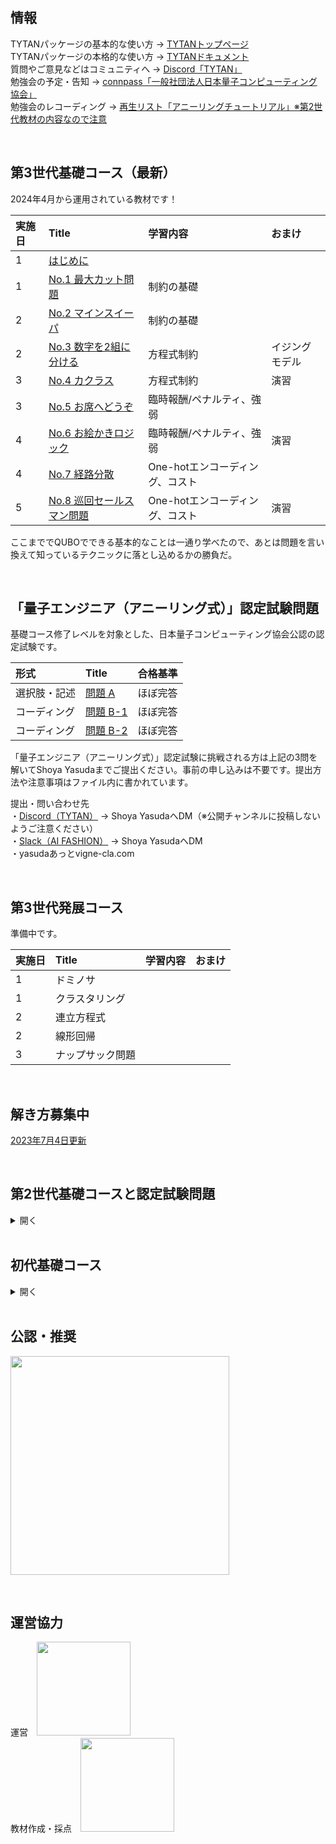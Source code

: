 ## 情報

TYTANパッケージの基本的な使い方 → [TYTANトップページ](https://github.com/tytansdk/tytan)<br>
TYTANパッケージの本格的な使い方 → [TYTANドキュメント](https://github.com/tytansdk/tytan/blob/main/document%20.md)<br>
質問やご意見などはコミュニティへ → [Discord「TYTAN」](https://discord.gg/qT5etstPW8)<br>
勉強会の予定・告知 → [connpass「一般社団法人日本量子コンピューティング協会」](https://jqca2023.connpass.com/)
<br>
勉強会のレコーディング → [再生リスト「アニーリングチュートリアル」※第2世代教材の内容なので注意](https://www.youtube.com/playlist?list=PLQOGM0zeI92QXFHSjuyTh2qogH2iee2Zi)

<br>

## 第3世代基礎コース（最新）
2024年4月から運用されている教材です！

|実施日|Title|学習内容|おまけ|
|:--|:--|:--|:--|
|1|<a href="https://docs.google.com/presentation/d/e/2PACX-1vQ23QymHrCp28LzDRYJrOUJDk42DZ26QmplAEEAy97MfrPVIedWFGdV_FFxMCdr14LCvqmZB2tFz3X6/pub?start=false&loop=false&delayms=3000" target="_blank">はじめに</a>|||
|1|<a href="https://colab.research.google.com/drive/1Q39CJyYsUR3bbwWleLRgHdHUilgpO2KB?usp=sharing" target="_blank">No.1 最大カット問題</a>|制約の基礎||
|2|<a href="https://colab.research.google.com/drive/1LQCLagQJDlnXdkmEHJtJ7vnndb3Pu-c6?usp=sharing" target="_blank">No.2 マインスイーパ</a>|制約の基礎||
|2|<a href="https://colab.research.google.com/drive/1fCw8PG2bx_lE6dpdTufCAcAsubX87lB2?usp=sharing" target="_blank">No.3 数字を2組に分ける</a>|方程式制約|イジングモデル|
|3|<a href="https://colab.research.google.com/drive/1FMtmu5ECrsHAEFZ761EtlyvbL-tAXEH8?usp=sharing" target="_blank">No.4 カクラス</a>|方程式制約|演習|
|3|<a href="https://colab.research.google.com/drive/1gmDonpXUzayC0TNlBGPHmLOgjTV0Azqd?usp=sharing" target="_blank">No.5 お席へどうぞ</a>|臨時報酬/ペナルティ、強弱||
|4|<a href="https://colab.research.google.com/drive/1_7XNQyizZHB3NQnNWzOad8E9qpnOvBAs?usp=sharing" target="_blank">No.6 お絵かきロジック</a>|臨時報酬/ペナルティ、強弱|演習|
|4|<a href="https://colab.research.google.com/drive/19oGWarjx9PFE8SVle9wJky66I2cQejUq?usp=sharing" target="_blank">No.7 経路分散</a>|One-hotエンコーディング、コスト||
|5|<a href="https://colab.research.google.com/drive/12ALc6AnvzD6WQfP-gb_mJwfZQb-nLxrv?usp=sharing" target="_blank">No.8 巡回セールスマン問題</a>|One-hotエンコーディング、コスト|演習|

ここまででQUBOでできる基本的なことは一通り学べたので、あとは問題を言い換えて知っているテクニックに落とし込めるかの勝負だ。

<br>

## 「量子エンジニア（アニーリング式）」認定試験問題

基礎コース修了レベルを対象とした、日本量子コンピューティング協会公認の認定試験です。

|形式|Title|合格基準|
|:--|:--|:--|
|選択肢・記述|<a href="https://colab.research.google.com/drive/1EVn6p07Nn90YbKQCa5fU7kdRvEfblEj9?usp=sharing" target="_blank">問題 A</a>|ほぼ完答|
|コーディング|<a href="https://colab.research.google.com/drive/1gz4QDIRqLNmYE0YaAk1GikjC96txmRli?usp=sharing" target="_blank">問題 B-1</a>|ほぼ完答|
|コーディング|<a href="https://colab.research.google.com/drive/1sxvE-a1n5F-_wKUhZXqGKvNf_Pb5jI-C?usp=sharing" target="_blank">問題 B-2</a>|ほぼ完答|

「量子エンジニア（アニーリング式）」認定試験に挑戦される方は上記の3問を解いてShoya Yasudaまでご提出ください。事前の申し込みは不要です。提出方法や注意事項はファイル内に書かれています。

提出・問い合わせ先<br>
・[Discord（TYTAN）](https://discord.gg/qT5etstPW8) -> Shoya YasudaへDM（※公開チャンネルに投稿しないようご注意ください）<br>
・[Slack（AI FASHION）](https://join.slack.com/t/ai-fashion/shared_invite/zt-5ew03uzn-Sh0fho5wQMUTUC2IE01gPg) -> Shoya YasudaへDM<br>
・yasudaあっとvigne-cla.com

<br>

## 第3世代発展コース
準備中です。

|実施日|Title|学習内容|おまけ|
|:--|:--|:--|:--|
|1|ドミノサ|||
|1|クラスタリング|||
|2|連立方程式|||
|2|線形回帰|||
|3|ナップサック問題|||

<br>

## 解き方募集中
<a href="https://colab.research.google.com/drive/19dKlsKyQMjvdRyCg1hwCAg_WbRlS3dJV?usp=drive_link" target="_blank">2023年7月4日更新</a>


<br>


## 第2世代基礎コースと認定試験問題
<details>
<summary>開く</summary><div>

2024年3月まで運用されていた教材です。

|No.|Title|難度|学習内容|おまけ|実施日|
|:--|:--|:--|:--|:--|:--|
|0|<a href="https://docs.google.com/presentation/d/e/2PACX-1vQ23QymHrCp28LzDRYJrOUJDk42DZ26QmplAEEAy97MfrPVIedWFGdV_FFxMCdr14LCvqmZB2tFz3X6/pub?start=false&loop=false&delayms=3000" target="_blank">はじめに</a>||||1|
|1|<a href="https://colab.research.google.com/drive/1cPM7qx-mTIqxHQztKHJuW3EaCHn5hegg?usp=sharing" target="_blank">最大カット問題</a>|#|制約の基礎||1|
|2|<a href="https://colab.research.google.com/drive/1OkfbSQskWgyzKpbElqMEpd4ZhU9X05vv?usp=sharing" target="_blank">温度計パズル</a>|##|制約の基礎、降順|便利関数|2|
|3|<a href="https://colab.research.google.com/drive/18pth1OMi2c9YO-hUC1sPxpjSKJoRnPIE?usp=sharing" target="_blank">数字を均等に2組に分ける</a>|#|方程式制約|イジング版|2|
|4|<a href="https://colab.research.google.com/drive/1OYLy5kEcYwK59nCJH7IUZOU2gQc3w-Ku?usp=sharing" target="_blank">シフト最適化</a>|#|方程式制約||3|
|5|<a href="https://colab.research.google.com/drive/1WwsQkrIGS7YMz26BvrExIBD3MvpxEhzT?usp=sharing" target="_blank">お絵かきロジック</a>|###|条件報酬、条件ペナルティ|便利関数|3|
|6|<a href="https://colab.research.google.com/drive/17EVg0h-yMPm_qYLw8XMsCwCydaSDqajx?usp=sharing" target="_blank">巡回セールスマン問題</a>|###|ワンホット、コスト|演習|4|
|7|<a href="https://colab.research.google.com/drive/1ENTU11JxMPujaNx0MJ3gycamt8rZB3Xw?usp=sharing" target="_blank">クラスタリング</a>|###|ワンホット、コスト||4|
|8|<a href="https://colab.research.google.com/drive/1Tdi6jJUtgStU4ip6F0t0NUXxn7urPH8d?usp=sharing" target="_blank">連立方程式を解く</a>|###|2進数（N-bit）表現|便利関数|5|
|9|<a href="https://colab.research.google.com/drive/1Zt9FFF48S0tYRgpoiTOaLxiaHpWjTgLg?usp=sharing" target="_blank">線形回帰</a>|###|2進数（N-bit）表現|便利関数|5|
|10|<a href="https://colab.research.google.com/drive/128pWGsIQc5SZRZAwL-2cOlaWu5IbBZwT?usp=sharing" target="_blank">ナップサック問題</a>|####|コスト、補助変数と不等式制約||6|
</div>

「量子エンジニア（アニーリング式）」認定試験問題

|No.|Title|難度|ジャンル|作問協力|
|:--|:--|:--|:--|:--|
|1|<a href="https://colab.research.google.com/drive/1bMO0k-uvSkj8x0Hjrx-7nsI694w6s5S_?usp=sharing" target="_blank">スターバトル</a>|####|パズル|yasuda|
|2|<a href="https://colab.research.google.com/drive/11UzMBeLhuVIiuo7QpoMHQKcP-2OGNnRs?usp=sharing" target="_blank">ピタゴラス数</a>|####|数学|derwind|
|3|<a href="https://colab.research.google.com/drive/1dRgHQq5kWxVkQ2-y9NL266kROnq_sVeW?usp=sharing" target="_blank">ジョブシーケンス問題</a>|####|工程|yasuda|
|4|<a href="https://colab.research.google.com/drive/1BLTWenIX0cjffwH9B6mpw-HRE24BkSNj?usp=sharing" target="_blank">ばねにはたらく力</a>|####|高校物理|derwind|
|5|<a href="https://colab.research.google.com/drive/1R6O6pLiQkPyYKZK73Lokn4gHyEIX_XxM?usp=sharing" target="_blank">クリティカルパス問題</a>|#####|工程|derwind|

「量子エンジニア（アニーリング式）」認定試験に挑戦される方は、上記から任意の2問を解いて.ipynbまたは.pyをShoya Yasudaまでメール・DM等でご提出ください。

▼注意事項<br>
テキスト欄やコメントアウトにより最低限の説明や思考過程を含めてください<br>
その際、チュートリアルの「おすすめコース」のどれと関連があるかにも触れてください<br>
説明のための図は必ずしも必要ありません<br>
アニーリングのソルバーには必ずTYTANパッケージを使用してください<br>
必ずしも1回の実行で正解が得られる必要はなく、正解が得られることが期待できるコードであれば問題ありません<br>

▼合格条件<br>
QUBO条件式が妥当であること<br>
説明や思考過程が妥当であること<br>
十分な可読性のPythonコードであること<br>
チュートリアル「おすすめコース」を把握していること<br>

連絡先<br>
・DiscordのDM（※公開チャンネルに投稿しないようご注意ください）<br>
・SlackのDM<br>
・yasudaあっとvigne-cla.com

</details>

<br>


## 初代基礎コース
<details>
<summary>開く</summary><div>

TYTANパッケージ修正にともない、コードが動作しなくなった場合があります。

|File|Title|実施日|
|:--|:--|:--|
|tutorial00.|<a href="tutorial/tutorial00_networkx.ipynb">ネットワークX</a>|2023/04/11|
|tutorial01.|<a href="tutorial/tutorial01_qubo.ipynb">イジングとQUBO</a>|2023/04/14|
|tutorial02.|<a href="tutorial/tutorial02_maxcut.ipynb">マックスカット問題、自然数分割問題</a>|2023/05/17|
|tutorial03.|<a href="tutorial/tutorial03_bil.ipynb">整数計画問題</a>|2023/05/17|
|tutorial04.|<a href="tutorial/tutorial04_graphcoloring.ipynb">グラフ分割問題、グラフカラーリング問題</a>|2023/05/17|
|tutorial05.|<a href="tutorial/tutorial05_cliques.ipynb">クリーク判定問題、クリークカバー問題</a>||
|tutorial06.|<a href="tutorial/tutorial06_job_sequencing_problem.ipynb">ジョブシークエンス、ナップザック問題</a>|★一部間違いがあります。実力テストの参考にされる場合はご注意ください！|
|tutorial07.|<a href="tutorial/tutorial07_setcover_setpacking.ipynb">セットカバー、セットパッキング</a>||
|tutorial08.|<a href="tutorial/tutorial08_clustering_vertex_cover.ipynb">クラスタリング、頂点被覆問題</a>||
|tutorial09.|<a href="tutorial/tutorial09_trafficflow_optimization.ipynb">交通最適化問題</a>||
|tutorial10.|<a href="tutorial/tutorial10_liner_reg.ipynb">イジング線形回帰</a>||
</div></details>

<br>

## 公認・推奨
<a href="https://www.jqca.org/" target="_blank"><img src="https://github.com/tytansdk/tytan_tutorial/blob/main/img/logo_jqca.png" width="350"></a>

<br>

## 運営協力
運営　<a href="https://www.chodai.co.jp/" target="_blank"><img src="https://github.com/tytansdk/tytan_tutorial/blob/main/img/logo_chodai.png" width="150"></a><br>
教材作成・採点　<a href="https://vigne-cla.com/" target="_blank"><img src="https://github.com/tytansdk/tytan_tutorial/blob/main/img/logo_vc_f_sk.png" width="150"></a>

